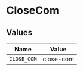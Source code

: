 # CloseCom


## Values

| Name        | Value       |
| ----------- | ----------- |
| `CLOSE_COM` | close-com   |